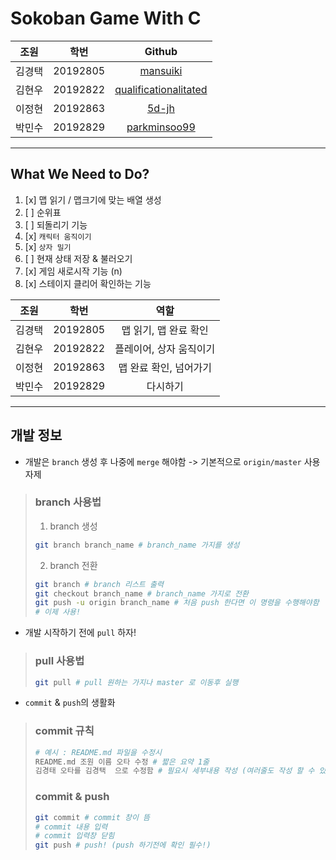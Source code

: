 # Sokoban Game With C

|  조원   |    학번    |                              Github                               |
| :---: | :------: | :---------------------------------------------------------------: |
|  김경택  | 20192805 |              [mansuiki](https://github.com/mansuiki)              |
|  김현우  | 20192822 | [qualificationalitated](https://github.com/qualificationalitated) |  |
|  이정현  | 20192863 |                 [5d-jh](https://github.com/5d-jh)                 |  |
|  박민수  | 20192829 |          [parkminsoo99](https://github.com/parkminsoo99)          |  |

------------
## What We Need to Do?
1. [x] 맵 읽기 / 맵크기에 맞는 배열 생성
2. [ ] 순위표
3. [ ] 되돌리기 기능
4. [x] `캐릭터 움직이기`
5. [x] `상자 밀기`
6. [ ] 현재 상태 저장 & 불러오기
7. [x] 게임 새로시작 기능 (n)
8. [x] 스테이지 클리어 확인하는 기능


|  조원   |    학번    |     역할      |
| :---: | :------: | :---------: |
|  김경택  | 20192805 | 맵 읽기, 맵 완료 확인 |
|  김현우  | 20192822 |   플레이어, 상자 움직이기  |
|  이정현  | 20192863 | 맵 완료 확인, 넘어가기|
|  박민수  | 20192829 |   다시하기     |


------------
## 개발 정보
* 개발은 `branch` 생성 후 나중에 `merge` 해야함 -> 기본적으로 `origin/master` 사용 자제

> ### branch 사용법
> 1. branch 생성
> ```zsh
> git branch branch_name # branch_name 가지를 생성
> ```
> 2. branch 전환
> ```zsh
> git branch # branch 리스트 출력
> git checkout branch_name # branch_name 가지로 전환
> git push -u origin branch_name # 처음 push 한다면 이 명령을 수행해야함
> # 이제 사용!
> ```

* 개발 시작하기 전에 `pull` 하자!
> ### pull 사용법
> ```zsh
> git pull # pull 원하는 가지나 master 로 이동후 실행
> ```

* `commit` & `push`의 생활화
> ### commit 규칙
> ```zsh
> # 예시 : README.md 파일을 수정시
> README.md 조원 이름 오타 수정 # 짧은 요약 1줄
> 김경태 오타를 김경택  으로 수정함 # 필요시 세부내용 작성 (여러줄도 작성 할 수 있음)
> ```
> ### commit & push
> ```zsh
> git commit # commit 창이 뜸
> # commit 내용 입력
> # commit 입력창 닫힘
> git push # push! (push 하기전에 확인 필수!)
> ```
